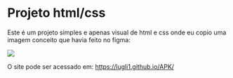 # Projeto html/css 

Este é um projeto simples e apenas visual de html e css onde eu copio uma imagem conceito que havia feito no figma:

<img src="https://github.com/user-attachments/assets/bdcb43bb-e4e3-4f8a-917c-d1fbf23f3763">

O site pode ser acessado em: https://lugli1.github.io/APK/
